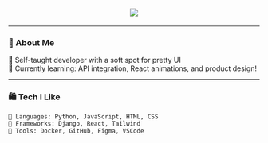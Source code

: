 <h1 align="center">
  <img src="https://readme-typing-svg.demolab.com?font=Quicksand&size=28&duration=4000&pause=1000&center=true&vCenter=true&color=FF69B4&multiline=true&width=600&height=80&lines=Hi,+I'm+Daniela.;Front-end+Developer+and+Tech+Enthusiast.">
</h1>

---

### 💅 About Me

🌼 Self-taught developer with a soft spot for pretty UI<br>
💖 Currently learning: API integration, React animations, and product design!

---

### 🛍 Tech I Like

```txt
🌸 Languages: Python, JavaScript, HTML, CSS
🧁 Frameworks: Django, React, Tailwind
🎀 Tools: Docker, GitHub, Figma, VSCode
```
